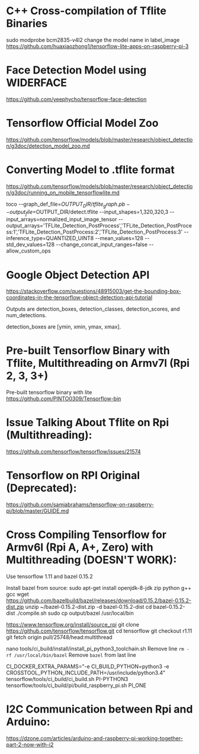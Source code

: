 # C++ Cross-compilation of Tflite Binaries
sudo modprobe bcm2835-v4l2
change the model name in label_image
https://github.com/huaxiaozhong1/tensorflow-lite-apps-on-raspberry-pi-3

# Face Detection Model using WIDERFACE
https://github.com/yeephycho/tensorflow-face-detection

# Tensorflow Official Model Zoo
https://github.com/tensorflow/models/blob/master/research/object_detection/g3doc/detection_model_zoo.md

# Converting Model to .tflite format
https://github.com/tensorflow/models/blob/master/research/object_detection/g3doc/running_on_mobile_tensorflowlite.md

toco --graph_def_file=$OUTPUT_DIR/tflite_graph.pb --output_file=$OUTPUT_DIR/detect.tflite --input_shapes=1,320,320,3 --input_arrays=normalized_input_image_tensor --output_arrays='TFLite_Detection_PostProcess','TFLite_Detection_PostProcess:1','TFLite_Detection_PostProcess:2','TFLite_Detection_PostProcess:3' --inference_type=QUANTIZED_UINT8 --mean_values=128 --std_dev_values=128 --change_concat_input_ranges=false --allow_custom_ops

# Google Object Detection API
https://stackoverflow.com/questions/48915003/get-the-bounding-box-coordinates-in-the-tensorflow-object-detection-api-tutorial

Outputs are detection_boxes, detection_classes, detection_scores, and num_detections.

detection_boxes are [ymin, xmin, ymax, xmax].

# Pre-built Tensorflow Binary with Tflite, Multithreading on Armv7l (Rpi 2, 3, 3+)
Pre-built tensorflow binary with lite
https://github.com/PINTO0309/Tensorflow-bin

# Issue Talking About Tflite on Rpi (Multithreading):
https://github.com/tensorflow/tensorflow/issues/21574

# Tensorflow on RPI Original (Deprecated):
https://github.com/samjabrahams/tensorflow-on-raspberry-pi/blob/master/GUIDE.md

# Cross Compiling Tensorflow for Armv6l (Rpi A, A+, Zero) with Multithreading (DOESN'T WORK):
Use tensorflow 1.11 and bazel 0.15.2

Install bazel from source:
sudo apt-get install openjdk-8-jdk zip python g++ gcc
wget https://github.com/bazelbuild/bazel/releases/download/0.15.2/bazel-0.15.2-dist.zip
unzip ~/bazel-0.15.2-dist.zip -d bazel-0.15.2-dist
cd bazel-0.15.2-dist
./compile.sh
sudo cp output/bazel /usr/local/bin

https://www.tensorflow.org/install/source_rpi
git clone https://github.com/tensorflow/tensorflow.git
cd tensorflow
git checkout r1.11
git fetch origin pull/25748/head:multithread

nano tools/ci_build/install/install_pi_python3_toolchain.sh
Remove line `rm -rf /usr/local/bin/bazel`
Remove `bazel` from last line

CI_DOCKER_EXTRA_PARAMS="-e CI_BUILD_PYTHON=python3 -e CROSSTOOL_PYTHON_INCLUDE_PATH=/usr/include/python3.4" \
    tensorflow/tools/ci_build/ci_build.sh PI-PYTHON3 \
    tensorflow/tools/ci_build/pi/build_raspberry_pi.sh PI_ONE

# I2C Communication between Rpi and Arduino:
https://dzone.com/articles/arduino-and-raspberry-pi-working-together-part-2-now-with-i2